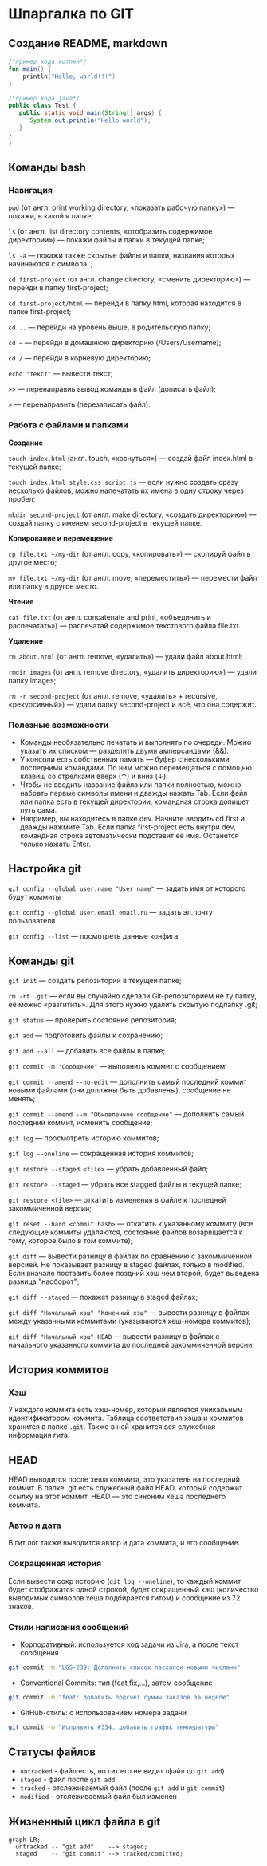 # Шпаргалка по GIT

## Создание README, markdown

```kotlin
/*пример кода котлин*/
fun main() {
    println("Hello, world!!!")
}
```


```java
/*пример кода java*/
public class Test {
   public static void main(String[] args) {                          
      System.out.println("Hello world");   
   }
}
}
```
## Команды bash

### Навигация

```pwd``` (от англ. print working directory, «показать рабочую папку») — покажи, в какой я папке;

```ls``` (от англ. list directory contents, «отобразить содержимое директории») — покажи файлы и папки в текущей папке;

```ls -a``` — покажи также скрытые файлы и папки, названия которых начинаются с символа .;

```cd first-project``` (от англ. change directory, «сменить директорию») — перейди в папку first-project;

```cd first-project/html``` — перейди в папку html, которая находится в папке first-project;

```cd ..``` — перейди на уровень выше, в родительскую папку;

```cd ~``` — перейди в домашнюю директорию (/Users/Username);

```cd /``` — перейди в корневую директорию;

```echo "текст"``` — вывести текст;

```>>``` — перенаправиь вывод команды в файл (дописать файл);

```>``` — перенаправить (перезаписать файл).

### Работа с файлами и папками

**Создание**

```touch index.html``` (англ. touch, «коснуться») — создай файл index.html в текущей папке;

```touch index.html style.css script.js``` — если нужно создать сразу несколько файлов, можно напечатать их имена в одну строку через пробел;

```mkdir second-project``` (от англ. make directory, «создать директорию») — создай папку с именем second-project в текущей папке.

**Копирование и перемещение**

```cp file.txt ~/my-dir``` (от англ. copy, «копировать») — скопируй файл в другое место;

```mv file.txt ~/my-dir``` (от англ. move, «переместить») — перемести файл или папку в другое место.

**Чтение**

```cat file.txt``` (от англ. concatenate and print, «объединить и распечатать») — распечатай содержимое текстового файла file.txt.

**Удаление**

```rm about.html``` (от англ. remove, «удалить») — удали файл about.html;

```rmdir images``` (от англ. remove directory, «удалить директорию») — удали папку images;

```rm -r second-project``` (от англ. remove, «удалить» + recursive, «рекурсивный») — удали папку second-project и всё, что она содержит.

### Полезные возможности

- Команды необязательно печатать и выполнять по очереди. Можно указать их списком — разделить двумя амперсандами (&&).
- У консоли есть собственная память — буфер с несколькими последними командами. По ним можно перемещаться с помощью клавиш со стрелками вверх (↑) и вниз (↓).
- Чтобы не вводить название файла или папки полностью, можно набрать первые символы имени и дважды нажать Tab. Если файл или папка есть в текущей директории, командная строка допишет путь сама.
- Например, вы находитесь в папке dev. Начните вводить cd first и дважды нажмите Tab. Если папка first-project есть внутри dev, командная строка автоматически подставит её имя. Останется только нажать Enter.

## Настройка git

```git config --global user.name "User name"```  — задать имя от которого будут коммиты

```git config --global user.email email.ru```  — задать эл.почту пользователя

```git config --list```  — посмотреть данные конфига

## Команды git

```git init``` — создать репозиторий в текущей папке;

```rm -rf .git``` — если вы случайно сделали Git-репозиторием не ту папку, её можно «разгитить». Для этого нужно удалить скрытую подпапку .git;

```git status``` — проверить состояние репозитория;

```git add``` — подготовить файлы к сохранению;

```git add --all``` — добавить все файлы в папке;

```git commit -m "Сообщение"``` — выполнить коммит с сообщением;

```git commit --amend --no-edit``` — дополнить самый последний коммит новыми файлами (они доллжны быть добавлены), сообщение не менять;

```git commit --amend --m "Обновленное сообщение"``` — дополнить самый последний коммит, исменить сообщение;

```git log``` — просмотреть историю коммитов;

```git log --oneline``` — сокращенная история коммитов;

```git restore --staged <file>``` — убрать добавленный файл;

```git restore --staged``` — убрать все stagged файлы в текущей папке;

```git restore <file>``` — откатить изменения в файле к последней закоммиченной версии;

```git reset --hard <commit hash>``` — откатить к указанному коммиту (все следующие коммиты удаляются, состояние файлов возарвщается к тому, которое было в том коммите);

```git diff``` — вывести разницу в файлах по сравнению с закоммиченной версией. Не показывает разницу в staged файлах, только в modified. Если вначале поставить более поздний хэш чем второй, будет выведена разница "наоборот";

```git diff --staged``` — покажет разницу в staged файлах;

```git diff "Начальный хэш" "Конечный хэш"``` — вывести разницу в файлах между указанными коммитами (указываются хеш-номера коммитов);

```git diff "Начальный хэш" HEAD``` — вывести разницу в файлах с начального указанного коммита до последней закоммиченной версии;


## История коммитов

### Хэш
У каждого коммита есть хэш-номер, который является уникальным идентификатором коммита. Таблица соответствия хэша и коммитов хранится в папке ```.git```. Также в ней хранится вся служебная информация гита.

## HEAD
HEAD выводится после хеша коммита, это указатель на последний коммит. В папке .git есть служебный файл HEAD, который содержит ссылку на этот коммит. HEAD — это синоним хеша последнего коммита. 

### Автор и дата
В гит лог также выводится автор и дата коммита, и его сообщение.

### Сокращенная история
Если вывести сокр историю (```git log --oneline```), то каждый коммит будет отображатся одной строкой, будет сокращенный хэш (количество выводимых символов хеша подбирается гитом) и сообщение из 72 знаков.

### Стили написания сообщений

- Корпоративный: используется код задачи из Jira, а после текст сообщения

```bash
git commit -m "LGS-239: Дополнить список пасхалок новыми числами" 
```

- Conventional Commits: тип (feat,fix,...), затем сообщение

```bash 
git commit -m "feat: добавить подсчёт суммы заказов за неделю" 
```

- GitHub-стиль: с использованием номера задачи

```bash 
git commit -m "Исправить #334, добавить график температуры"
```

## Статусы файлов

- ```untracked``` - файл есть, но гит его не видит (файл до ```git add```)
- ```staged``` - файл после ```git add```
- ```tracked``` - отслеживаемый файл (после ```git add``` и ```git commit```)
- ```modified``` - отслеживаемый файл был изменен 


## Жизненный цикл файла в git

```mermaid
graph LR;
  untracked -- "git add"    --> staged;
  staged    -- "git commit" --> tracked/comitted;
``` 
